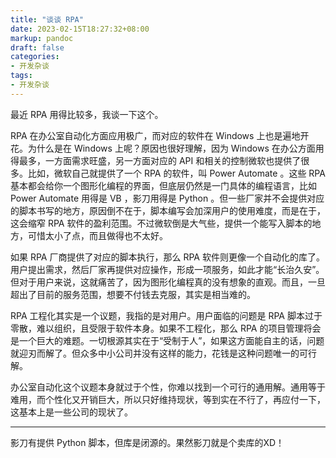 ```yaml
---
title: "谈谈 RPA"
date: 2023-02-15T18:27:32+08:00
markup: pandoc
draft: false
categories:
- 开发杂谈
tags:
- 开发杂谈
---
```


最近 RPA 用得比较多，我谈一下这个。

RPA 在办公室自动化方面应用极广，而对应的软件在 Windows 上也是遍地开花。为什么是在 Windows 上呢？原因也很好理解，因为 Windows 在办公方面用得最多，一方面需求旺盛，另一方面对应的 API 和相关的控制微软也提供了很多。比如，微软自己就提供了一个 RPA 的软件，叫 Power Automate 。这些 RPA 基本都会给你一个图形化编程的界面，但底层仍然是一门具体的编程语言，比如 Power Automate 用得是 VB ，影刀用得是 Python 。但一些厂家并不会提供对应的脚本书写的地方，原因倒不在于，脚本编写会加深用户的使用难度，而是在于，这会缩窄 RPA 软件的盈利范围。不过微软倒是大气些，提供一个能写入脚本的地方，可惜太小了点，而且做得也不太好。

如果 RPA 厂商提供了对应的脚本执行，那么 RPA 软件则更像一个自动化的库了。用户提出需求，然后厂家再提供对应操作，形成一项服务，如此才能“长治久安”。但对于用户来说，这就痛苦了，因为图形化编程真的没有想象的直观。而且，一旦超出了目前的服务范围，想要不付钱去克服，其实是相当难的。

RPA 工程化其实是一个议题，我指的是对用户。用户面临的问题是 RPA 脚本过于零散，难以组织，且受限于软件本身。如果不工程化，那么 RPA 的项目管理将会是一个巨大的难题。一切根源其实在于“受制于人”，如果这方面能自主的话，问题就迎刃而解了。但众多中小公司并没有这样的能力，花钱是这种问题唯一的可行解。

办公室自动化这个议题本身就过于个性，你难以找到一个可行的通用解。通用等于难用，而个性化又开销巨大，所以只好维持现状，等到实在不行了，再应付一下，这基本上是一些公司的现状了。

---

影刀有提供 Python 脚本，但库是闭源的。果然影刀就是个卖库的XD！
